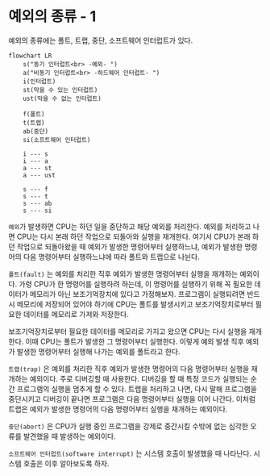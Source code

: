 # 예외의 종류 - 1

예외의 종류에는 폴트, 트랩, 중단, 소프트웨어 인터럽트가 있다.

```mermaid
flowchart LR
	s("동기 인터럽트<br> -예외- ")
	a("비동기 인터럽트<br> -하드웨어 인터럽트- ")
	i(인터럽트)
	st(막을 수 있는 인터럽트)
	ust(막을 수 없는 인터럽트)
	
	f(폴트)
	t(트랩)
	ab(중단)
	si(소프트웨어 인터럽트)
	
	i --- s
	i --- a
	a --- st
	a --- ust
	
	s --- f
	s --- t
	s --- ab
	s --- si
```

`예외`가 발생하면 CPU는 하던 일을 중단하고 해당 예외를 처리한다. 예외를 처리하고 나면 CPU는 다시 본래 하던 작업으로 되돌아와 실행을 재개한다. 여기서 CPU가 본래 하던 작업으로 되돌아왔을 때 예외가 발생한 명령어부터 실행하느냐, 예외가 발생한 명령어의 다음 명령어부터 실행하느냐에 따라 폴트와 트랩으로 나뉜다.

`폴트(fault)` 는 예외를 처리한 직후 예외가 발생한 명령어부터 실행을 재개하는 예외이다. 가령 CPU가 한 명령어를 실행하려 하는데, 이 명령어를 실행하기 위해 꼭 필요한 데이터가 메모리가 아닌 보조기억장치에 있다고 가정해보자. 프로그램이 실행되려면 반드시 메모리에 저장되어 있어야 하기에 CPU는 폴트를 발생시키고 보조기억장치로부터 필요한 데이터를 메모리로 가져와 저장한다.

보조기억장치로부터 필요한 데이터를 메모리로 가지고 왔으면 CPU는 다시 실행을 재개한다. 이때 CPU는 폴트가 발생한 그 명령어부터 실행한다. 이렇게 예외 발생 직후 예외가 발생한 명령어부터 실행해 나가는 예외를 폴트라고 한다.

`트랩(trap)` 은 예외를 처리한 직후 예외가 발생한 명령어의 다음 명령어부터 실행을 재개하는 예외이다. 주로 디버깅할 때 사용한다. 디버깅을 할 때 특정 코드가 실행되는 순간 프로그램의 실행을 멈추게 할 수 있다. 트랩을 처리하고 나면, 다시 말해 프로그램을 중단시키고 디버깅이 끝나면 프로그램은 다음 명령어부터 실행을 이어 나간다. 이처럼 트랩은 예외가 발생한 명령어의 다음 명령어부터 실행을 재개하는 예외이다.

`중단(abort)` 은 CPU가 실행 중인 프로그램을 강제로 중간시킬 수밖에 없는 심각한 오류를 발견했을 때 발생하는 예외이다.

`소프트웨어 인터럽트(software interrupt)` 는 시스템 호출이 발생했을 때 나타난다. 시스템 호출은 이후 알아보도록 하자.